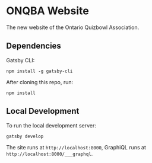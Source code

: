 # ONQBA Website

The new website of the Ontario Quizbowl Association.

## Dependencies

Gatsby CLI:
```
npm install -g gatsby-cli
```

After cloning this repo, run:
```
npm install
```

## Local Development

To run the local development server:
```
gatsby develop
```

The site runs at `http://localhost:8000`, GraphiQL runs at `http://localhost:8000/___graphql`.